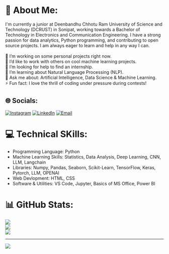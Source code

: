 # 💫 About Me:
I'm currently a junior at Deenbandhu Chhotu Ram University of Science and Technology (DCRUST) in Sonipat, working towards a Bachelor of Technology in  Electronics and Communication Engineering. I have a strong passion for data analytics, Python programming, and contributing to open source projects. I am always eager to learn and help in any way I can. <br>
<br>
🔭 I’m working on some personal projects right now.<br>👯 I’d like to work with others on cool machine learning projects.<br>🤝 I’m looking for help to find an internship.<br>🌱 I’m learning about Natural Language Processing (NLP).<br>💬 Ask me about: Artificial Intelligence, Data Science & Machine Learning.<br>⚡ Fun fact: I love the thrill of coding under pressure during contests!



## 🌐 Socials:
[![Instagram](https://img.shields.io/badge/Instagram-%23E4405F.svg?logo=Instagram&logoColor=white)](https://instagram.com/its_shubham_singla) [![LinkedIn](https://img.shields.io/badge/LinkedIn-%230077B5.svg?logo=linkedin&logoColor=white)]([https://linkedin.com/in/linkedin.com/in/shubham-singla-b19003256](https://www.linkedin.com/in/aayushi-goyal-ba948724b)) [![Email](https://img.shields.io/badge/Email-D14836?logo=gmail&logoColor=white)](mailto:aayushigoyal327@gmail.com)
 

# 💻 Technical SKills:
* Programming Language: Python<br>
* Machine Learning Skills: Statistics, Data Analysis, Deep Learning, CNN, LLM, Langchain<br>
* Libraries: Numpy, Pandas, Seaborn, Scikit-Learn, TensorFlow, Keras, Pytorch, LLM, OPENAI<br>
* Web Devlopment: HTML, CSS<br>
* Software & Utilities: VS Code, Jupyter, Basics of MS Office, Power BI<br>

# 📊 GitHub Stats:
![](https://github-readme-stats.vercel.app/api?username=Shubham-Singla259&theme=default&hide_border=false&include_all_commits=true&count_private=true)<br/>
![](https://github-readme-streak-stats.herokuapp.com/?user=Shubham-Singla259&theme=default&hide_border=false)<br/>
![](https://github-readme-stats.vercel.app/api/top-langs/?username=Shubham-Singla259&theme=default&hide_border=false&include_all_commits=true&count_private=true&layout=compact)

---
[![](https://visitcount.itsvg.in/api?id=Shubham-Singla259&icon=0&color=0)](https://visitcount.itsvg.in)

<!-- Proudly created with GPRM ( https://gprm.itsvg.in ) -->
